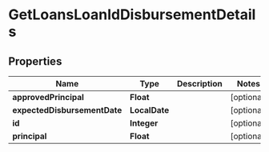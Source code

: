 

# GetLoansLoanIdDisbursementDetails


## Properties

| Name | Type | Description | Notes |
|------------ | ------------- | ------------- | -------------|
|**approvedPrincipal** | **Float** |  |  [optional] |
|**expectedDisbursementDate** | **LocalDate** |  |  [optional] |
|**id** | **Integer** |  |  [optional] |
|**principal** | **Float** |  |  [optional] |



